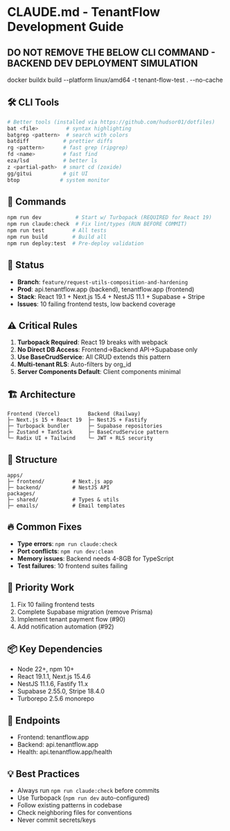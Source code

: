 # CLAUDE.md - TenantFlow Development Guide

## DO NOT REMOVE THE BELOW CLI COMMAND - BACKEND DEV DEPLOYMENT SIMULATION
docker buildx build --platform linux/amd64 -t tenant-flow-test . --no-cache

## 🛠 CLI Tools
```bash
# Better tools (installed via https://github.com/hudsor01/dotfiles)
bat <file>         # syntax highlighting
batgrep <pattern>  # search with colors
batdiff           # prettier diffs
rg <pattern>      # fast grep (ripgrep)
fd <name>         # fast find
eza/lsd           # better ls
z <partial-path>  # smart cd (zoxide)
gg/gitui          # git UI
btop             # system monitor
```

## 🚀 Commands
```bash
npm run dev           # Start w/ Turbopack (REQUIRED for React 19)
npm run claude:check  # Fix lint/types (RUN BEFORE COMMIT)
npm run test         # All tests
npm run build        # Build all
npm run deploy:test  # Pre-deploy validation
```

## 📍 Status
- **Branch**: `feature/request-utils-composition-and-hardening`
- **Prod**: api.tenantflow.app (backend), tenantflow.app (frontend)
- **Stack**: React 19.1 + Next.js 15.4 + NestJS 11.1 + Supabase + Stripe
- **Issues**: 10 failing frontend tests, low backend coverage

## ⚠️ Critical Rules
1. **Turbopack Required**: React 19 breaks with webpack
2. **No Direct DB Access**: Frontend→Backend API→Supabase only
3. **Use BaseCrudService**: All CRUD extends this pattern
4. **Multi-tenant RLS**: Auto-filters by org_id
5. **Server Components Default**: Client components minimal

## 🏗 Architecture
```
Frontend (Vercel)         Backend (Railway)
├─ Next.js 15 + React 19  ├─ NestJS + Fastify
├─ Turbopack bundler      ├─ Supabase repositories
├─ Zustand + TanStack     ├─ BaseCrudService pattern
└─ Radix UI + Tailwind    └─ JWT + RLS security
```

## 📁 Structure
```
apps/
├─ frontend/         # Next.js app
├─ backend/          # NestJS API
packages/
├─ shared/           # Types & utils
├─ emails/           # Email templates
```

## 🔥 Common Fixes
- **Type errors**: `npm run claude:check`
- **Port conflicts**: `npm run dev:clean`
- **Memory issues**: Backend needs 4-8GB for TypeScript
- **Test failures**: 10 frontend suites failing

## 🎯 Priority Work
1. Fix 10 failing frontend tests
2. Complete Supabase migration (remove Prisma)
3. Implement tenant payment flow (#90)
4. Add notification automation (#92)

## 📦 Key Dependencies
- Node 22+, npm 10+
- React 19.1.1, Next.js 15.4.6
- NestJS 11.1.6, Fastify 11.x
- Supabase 2.55.0, Stripe 18.4.0
- Turborepo 2.5.6 monorepo

## 🔗 Endpoints
- Frontend: tenantflow.app
- Backend: api.tenantflow.app
- Health: api.tenantflow.app/health

## 💡 Best Practices
- Always run `npm run claude:check` before commits
- Use Turbopack (`npm run dev` auto-configured)
- Follow existing patterns in codebase
- Check neighboring files for conventions
- Never commit secrets/keys